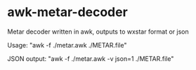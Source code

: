 # awk-metar-decoder
Metar decoder written in awk, outputs to wxstar format or json

Usage:
  "awk -f ./metar.awk ./METAR.file"
  
JSON output:
  "awk -f ./metar.awk -v json=1 ./METAR.file"
